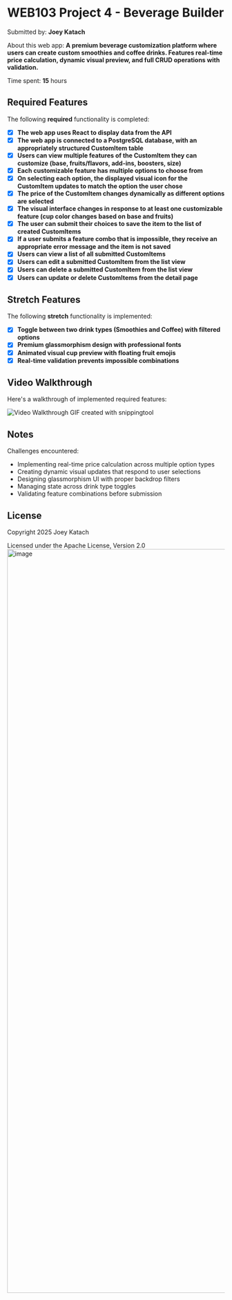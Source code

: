 # WEB103 Project 4 - Beverage Builder

Submitted by: **Joey Katach**

About this web app: **A premium beverage customization platform where users can create custom smoothies and coffee drinks. Features real-time price calculation, dynamic visual preview, and full CRUD operations with validation.**

Time spent: **15** hours

## Required Features

The following **required** functionality is completed:

- [x] **The web app uses React to display data from the API**
- [x] **The web app is connected to a PostgreSQL database, with an appropriately structured CustomItem table**
- [x] **Users can view multiple features of the CustomItem they can customize (base, fruits/flavors, add-ins, boosters, size)**
- [x] **Each customizable feature has multiple options to choose from**
- [x] **On selecting each option, the displayed visual icon for the CustomItem updates to match the option the user chose**
- [x] **The price of the CustomItem changes dynamically as different options are selected**
- [x] **The visual interface changes in response to at least one customizable feature (cup color changes based on base and fruits)**
- [x] **The user can submit their choices to save the item to the list of created CustomItems**
- [x] **If a user submits a feature combo that is impossible, they receive an appropriate error message and the item is not saved**
- [x] **Users can view a list of all submitted CustomItems**
- [x] **Users can edit a submitted CustomItem from the list view**
- [x] **Users can delete a submitted CustomItem from the list view**
- [x] **Users can update or delete CustomItems from the detail page**

## Stretch Features

The following **stretch** functionality is implemented:

- [x] **Toggle between two drink types (Smoothies and Coffee) with filtered options**
- [x] **Premium glassmorphism design with professional fonts**
- [x] **Animated visual cup preview with floating fruit emojis**
- [x] **Real-time validation prevents impossible combinations**

## Video Walkthrough

Here's a walkthrough of implemented required features:

<img src='https://github.com/Joeyk321/smoothie-builder-app/blob/main/walkthrough.gif?raw=true' title='Video Walkthrough' width='' alt='Video Walkthrough' />
GIF created with snippingtool

## Notes

Challenges encountered:
- Implementing real-time price calculation across multiple option types
- Creating dynamic visual updates that respond to user selections
- Designing glassmorphism UI with proper backdrop filters
- Managing state across drink type toggles
- Validating feature combinations before submission

## License

Copyright 2025 Joey Katach

Licensed under the Apache License, Version 2.0
<img width="2780" height="1722" alt="image" src="https://github.com/user-attachments/assets/2c2a0000-3a4e-4263-baa4-c35b4743e8fe" />

